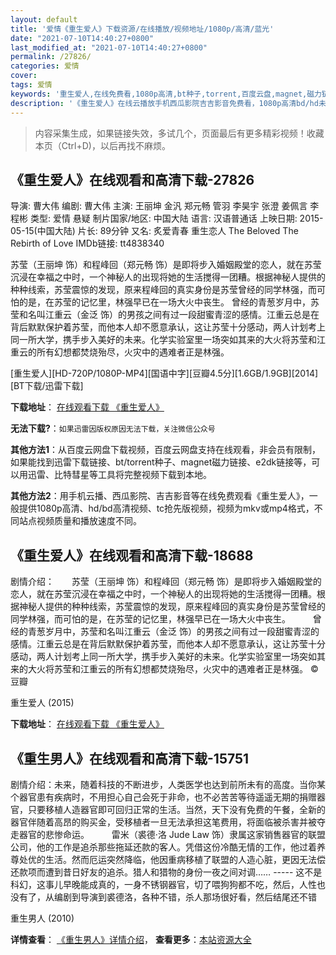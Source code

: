 ```yaml
---
layout: default
title: '爱情《重生爱人》下载资源/在线播放/视频地址/1080p/高清/蓝光'
date: "2021-07-10T14:40:27+0800"
last_modified_at: "2021-07-10T14:40:27+0800"
permalink: /27826/
categories: 爱情
cover:
tags: 爱情
keywords: '重生爱人,在线免费看,1080p高清,bt种子,torrent,百度云盘,magnet,磁力链,迅雷下载资源'
description: '《重生爱人》在线云播放手机西瓜影院吉吉影音免费看，1080p高清bd/hd未删减完整版和tc抢先枪版，mkv/mp4格式，附带bt/torrent种子、magnet/磁力链、百度云盘、网盘资源迅雷下载链接'
---
```


>内容采集生成，如果链接失效，多试几个，页面最后有更多精彩视频！收藏本页（Ctrl+D)，以后再找不麻烦。


## 《重生爱人》在线观看和高清下载-27826

导演: 曹大伟 编剧: 曹大伟 主演: 王丽坤 金汎 郑元畅 管羽 李昊宇 张澄 姜佩言 李程彬 类型: 爱情 悬疑 制片国家/地区: 中国大陆 语言: 汉语普通话 上映日期: 2015-05-15(中国大陆) 片长: 89分钟 又名: 炙爱青春 重生恋人 The Beloved The Rebirth of Love IMDb链接: tt4838340

苏莹（王丽坤 饰）和程峰回（郑元畅 饰）是即将步入婚姻殿堂的恋人，就在苏莹沉浸在幸福之中时，一个神秘人的出现将她的生活搅得一团糟。根据神秘人提供的种种线索，苏莹震惊的发现，原来程峰回的真实身份是苏莹曾经的同学林强，而可怕的是，在苏莹的记忆里，林强早已在一场大火中丧生。 曾经的青葱岁月中，苏莹和名叫江重云（金泛 饰）的男孩之间有过一段甜蜜青涩的感情。江重云总是在背后默默保护着苏莹，而他本人却不愿意承认，这让苏莹十分感动，两人计划考上同一所大学，携手步入美好的未来。化学实验室里一场突如其来的大火将苏莹和江重云的所有幻想都焚烧殆尽，火灾中的遇难者正是林强。


[重生爱人][HD-720P/1080P-MP4][国语中字][豆瓣4.5分][1.6GB/1.9GB][2014][BT下载/迅雷下载]

**下载地址**： [在线观看下载 《重生爱人》](https://www.btdx8.com/torrent/the_beloved_2015.html) 


**无法下载?**：`如果迅雷因版权原因无法下载，关注微信公众号 `

**其他方法1**：从百度云网盘下载视频，百度云网盘支持在线观看，非会员有限制，如果能找到迅雷下载链接、bt/torrent种子、magnet磁力链接、e2dk链接等，可以用迅雷、比特彗星等工具将完整视频下载到本地。

**其他方法2**：用手机云播、西瓜影院、吉吉影音等在线免费观看《重生爱人》，一般提供1080p高清、hd/bd高清视频、tc抢先版视频，视频为mkv或mp4格式，不同站点视频质量和播放速度不同。


## 《重生爱人》在线观看和高清下载-18688

剧情介绍：　　苏莹（王丽坤 饰）和程峰回（郑元畅 饰）是即将步入婚姻殿堂的恋人，就在苏莹沉浸在幸福之中时，一个神秘人的出现将她的生活搅得一团糟。根据神秘人提供的种种线索，苏莹震惊的发现，原来程峰回的真实身份是苏莹曾经的同学林强，而可怕的是，在苏莹的记忆里，林强早已在一场大火中丧生。  　　曾经的青葱岁月中，苏莹和名叫江重云（金泛 饰）的男孩之间有过一段甜蜜青涩的感情。江重云总是在背后默默保护着苏莹，而他本人却不愿意承认，这让苏莹十分感动，两人计划考上同一所大学，携手步入美好的未来。化学实验室里一场突如其来的大火将苏莹和江重云的所有幻想都焚烧殆尽，火灾中的遇难者正是林强。 ©豆瓣


重生爱人 (2015)

**下载地址**： [在线观看下载 《重生爱人》](https://www.btbtdy.me/btdy/dy2800.html) 


## 《重生男人》在线观看和高清下载-15751

剧情介绍：未来，随着科技的不断进步，人类医学也达到前所未有的高度。当你某个器官患有疾病时，不用担心自己会死于非命，也不必苦苦等待遥遥无期的捐赠器官，只要移植人造器官即可回归正常的生活。当然，天下没有免费的午餐，全新的器官伴随着高昂的购买金，受移植者一旦无法承担这笔费用，将面临被杀害并被夺走器官的悲惨命运。  　　雷米（裘德·洛 Jude Law 饰）隶属这家销售器官的联盟公司，他的工作是追杀那些拖延还款的客人。凭借这份冷酷无情的工作，他过着养尊处优的生活。然而厄运突然降临，他因重病移植了联盟的人造心脏，更因无法偿还款项而遭到昔日好友的追杀。猎人和猎物的身份一夜之间对调…… ----- 这不是科幻，这事儿早晚能成真的，一身不锈钢器官，切了喂狗狗都不吃，然后，人性也没有了，从编剧到导演到裘德洛，各种不错，杀人那场很好看，然后结尾还不错


重生男人 (2010)

**详情查看**： [《重生男人》详情介绍](/movie/15751/)， **查看更多**：[本站资源大全](/movie/t/all/)

